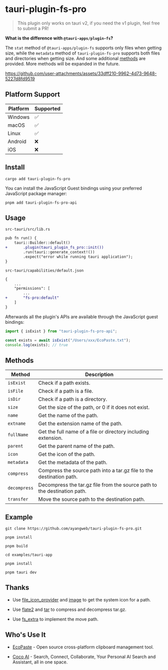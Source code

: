 # tauri-plugin-fs-pro

> This plugin only works on tauri v2, if you need the v1 plugin, feel free to submit a PR!

**What is the difference with `@tauri-apps/plugin-fs`?**

The `stat` method of `@tauri-apps/plugin-fs` supports only files when getting size, while the `metadata` method of `tauri-plugin-fs-pro` supports both files and directories when getting size. And some additional [methods](#methods) are provided. More methods will be expanded in the future.

https://github.com/user-attachments/assets/33dff210-9962-4d73-9648-5227d8fd9519

## Platform Support

| Platform | Supported |
| -------- | --------- |
| Windows  | ✅        |
| macOS    | ✅        |
| Linux    | ✅        |
| Android  | ❌        |
| iOS      | ❌        |

## Install

```shell
cargo add tauri-plugin-fs-pro
```

You can install the JavaScript Guest bindings using your preferred JavaScript package manager:

```shell
pnpm add tauri-plugin-fs-pro-api
```

## Usage

`src-tauri/src/lib.rs`

```diff
pub fn run() {
    tauri::Builder::default()
+       .plugin(tauri_plugin_fs_pro::init())
        .run(tauri::generate_context!())
        .expect("error while running tauri application");
}
```

`src-tauri/capabilities/default.json`

```diff
{
    ...
    "permissions": [
        ...
+       "fs-pro:default"
    ]
}
```

Afterwards all the plugin's APIs are available through the JavaScript guest bindings:

```ts
import { isExist } from "tauri-plugin-fs-pro-api";

const exists = await isExist("/Users/xxx/EcoPaste.txt");
console.log(exists); // true
```

## Methods

| Method       | Description                                                              |
| ------------ | ------------------------------------------------------------------------ |
| `isExist`    | Check if a path exists.                                                  |
| `isFile`     | Check if a path is a file.                                               |
| `isDir`      | Check if a path is a directory.                                          |
| `size`       | Get the size of the path, or 0 if it does not exist.                     |
| `name`       | Get the name of the path.                                                |
| `extname`    | Get the extension name of the path.                                      |
| `fullName`   | Get the full name of a file or directory including extension.            |
| `parent`     | Get the parent name of the path.                                         |
| `icon`       | Get the icon of the path.                                                |
| `metadata`   | Get the metadata of the path.                                            |
| `compress`   | Compress the source path into a tar.gz file to the destination path.     |
| `decompress` | Decompress the tar.gz file from the source path to the destination path. |
| `transfer`   | Move the source path to the destination path.                            |

## Example

```shell
git clone https://github.com/ayangweb/tauri-plugin-fs-pro.git
```

```shell
pnpm install

pnpm build

cd examples/tauri-app

pnpm install

pnpm tauri dev
```

## Thanks

- Use [file_icon_provider](https://github.com/IohannRabeson/file_icon_provider) and [image](https://github.com/image-rs/image) to get the system icon for a path.

- Use [flate2](https://github.com/rust-lang/flate2-rs) and [tar](https://github.com/alexcrichton/tar-rs) to compress and decompress tar.gz.

- Use [fs_extra](https://github.com/webdesus/fs_extra) to implement the move path.

## Who's Use It

- [EcoPaste](https://github.com/EcoPasteHub/EcoPaste) - Open source cross-platform clipboard management tool.

- [Coco AI](https://github.com/infinilabs/coco-app) - Search, Connect, Collaborate, Your Personal AI Search and Assistant, all in one space.
